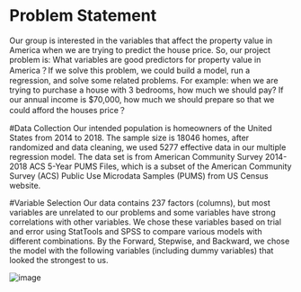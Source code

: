# Problem Statement
Our group is interested in the variables that affect the property value in America when we are trying to predict the house price. So, our project problem is: What variables are good predictors for property value in America？If we solve this problem, we could build a model, run a regression, and solve some related problems. For example: when we are trying to purchase a house with 3 bedrooms, how much we should pay? If our annual income is $70,000, how much we should prepare so that we could afford the houses price？

#Data Collection
Our intended population is homeowners of the United States from 2014 to 2018. The sample size is 18046 homes, after randomized and data cleaning, we used 5277 effective data in our multiple regression model. The data set is from American Community Survey 2014-2018 ACS 5-Year PUMS Files, which is a subset of the American Community Survey (ACS) Public Use Microdata Samples (PUMS) from US Census website.

#Variable Selection
Our data contains 237 factors (columns), but most variables are unrelated to our problems and some variables have strong correlations with other variables. We chose these variables based on trial and error using StatTools and SPSS to compare various models with different combinations. By the Forward, Stepwise, and Backward, we chose the model with the following variables (including dummy variables) that looked the strongest to us.

![image](https://user-images.githubusercontent.com/101352112/157717518-97b0f2cf-f1e7-4b3c-8b8a-be73e0a20a7a.png)
